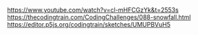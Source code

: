 https://www.youtube.com/watch?v=cl-mHFCGzYk&t=2553s
https://thecodingtrain.com/CodingChallenges/088-snowfall.html
https://editor.p5js.org/codingtrain/sketches/UMUPBVuH5